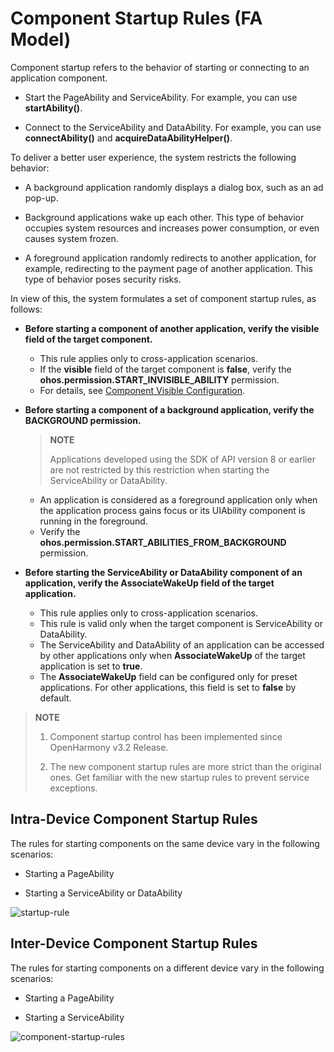# Component Startup Rules (FA Model)


Component startup refers to the behavior of starting or connecting to an application component.


- Start the PageAbility and ServiceAbility. For example, you can use **startAbility()**.

- Connect to the ServiceAbility and DataAbility. For example, you can use **connectAbility()** and **acquireDataAbilityHelper()**.


To deliver a better user experience, the system restricts the following behavior:


- A background application randomly displays a dialog box, such as an ad pop-up.

- Background applications wake up each other. This type of behavior occupies system resources and increases power consumption, or even causes system frozen.

- A foreground application randomly redirects to another application, for example, redirecting to the payment page of another application. This type of behavior poses security risks.


In view of this, the system formulates a set of component startup rules, as follows:


- **Before starting a component of another application, verify the visible field of the target component.**
  - This rule applies only to cross-application scenarios.
  - If the **visible** field of the target component is **false**, verify the **ohos.permission.START_INVISIBLE_ABILITY** permission.
  - For details, see [Component Visible Configuration](../quick-start/module-configuration-file.md#abilities).

- **Before starting a component of a background application, verify the BACKGROUND permission.**
  > **NOTE**
  > 
  > Applications developed using the SDK of API version 8 or earlier are not restricted by this restriction when starting the ServiceAbility or DataAbility.

  - An application is considered as a foreground application only when the application process gains focus or its UIAbility component is running in the foreground.
  - Verify the **ohos.permission.START_ABILITIES_FROM_BACKGROUND** permission.

- **Before starting the ServiceAbility or DataAbility component of an application, verify the AssociateWakeUp field of the target application.**
  - This rule applies only to cross-application scenarios.
  - This rule is valid only when the target component is ServiceAbility or DataAbility.
  - The ServiceAbility and DataAbility of an application can be accessed by other applications only when **AssociateWakeUp** of the target application is set to **true**.
  - The **AssociateWakeUp** field can be configured only for preset applications. For other applications, this field is set to **false** by default.


> **NOTE**
> 1. Component startup control has been implemented since OpenHarmony v3.2 Release.
> 
> 2. The new component startup rules are more strict than the original ones. Get familiar with the new startup rules to prevent service exceptions.

 


## Intra-Device Component Startup Rules

  The rules for starting components on the same device vary in the following scenarios:

- Starting a PageAbility

- Starting a ServiceAbility or DataAbility

![startup-rule](figures/component-startup-inner-fa.png)


## Inter-Device Component Startup Rules

  The rules for starting components on a different device vary in the following scenarios:

- Starting a PageAbility

- Starting a ServiceAbility

![component-startup-rules](figures/component-startup-inter-fa.png)
